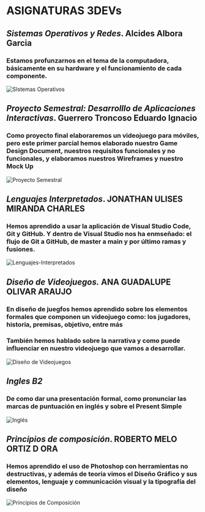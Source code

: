 # ASIGNATURAS 3DEVs


## *Sistemas Operativos y Redes*. Alcides Albora Garcia
### Estamos profunzarnos en el tema de la computadora, básicamente en su hardware y el funcionamiento de cada componente.
![SIstemas Operativos](https://imecaf.com/blog/wp-content/uploads/Sistemas-Operativos-1.jpg)

## *Proyecto Semestral: Desarrolllo de Aplicaciones Interactivas*. Guerrero Troncoso Eduardo Ignacio
### Como proyecto final elaboraremos un videojuego para móviles, pero este primer parcial hemos elaborado nuestro Game Design Document, nuestros requisitos funcionales y no funcionales, y elaboramos nuestros Wireframes y nuestro Mock Up
![Proyecto Semestral](https://encrypted-tbn0.gstatic.com/images?q=tbn:ANd9GcQ2zzICTXBxnxcgBSh9MgvqSz3oUMs9oKrheg&s)


## *Lenguajes Interpretados*. JONATHAN ULISES MIRANDA CHARLES
### Hemos aprendido a usar la aplicación de Visual Studio Code, Git y GitHub. Y dentro de Visual Studio nos ha enmseñado: el flujo de Git a GitHub, de master a main y por último ramas y fusiones.
![Lenguajes-Interpretados](https://digitalbluee.com/wp-content/uploads/2022/05/pexels-photo-4164418.jpeg)

## *Diseño de Videojuegos.* ANA GUADALUPE OLIVAR ARAUJO
### En diseño de juegfos hemos aprendido sobre los elementos formales que componen un videojuego como: los jugadores, historia, premisas, objetivo, entre más
### También hemos hablado sobre la narrativa y como puede influenciar en nuestro videojuego que vamos a desarrollar.
![Diseño de Videojuegos](https://uniat.edu.mx/wp-content/uploads/2024/07/universidad_licenciatura_videojuegos.jpg)

## *Ingles B2*
### De como dar una presentación formal, como pronunciar las marcas de puntuación en inglés y sobre el Present Simple
![Inglés](https://www.emagister.com/blog/wp-content/uploads/2018/01/GettyImages-1336548906-scaled.jpg
)

## *Principios de composición*. ROBERTO MELO ORTIZ D ORA
### Hemos aprendido el uso de Photoshop con herramientas no destructivas, y además de teoria vimos el Diseño Gráfico y sus elementos, lenguaje y comnunicación visual y la tipografía del diseño
![Principios de Composición](https://orsys-lemag.com/wp-content/uploads/2022/11/Photoshop-sur-le-web-e1668611899469.jpg)








